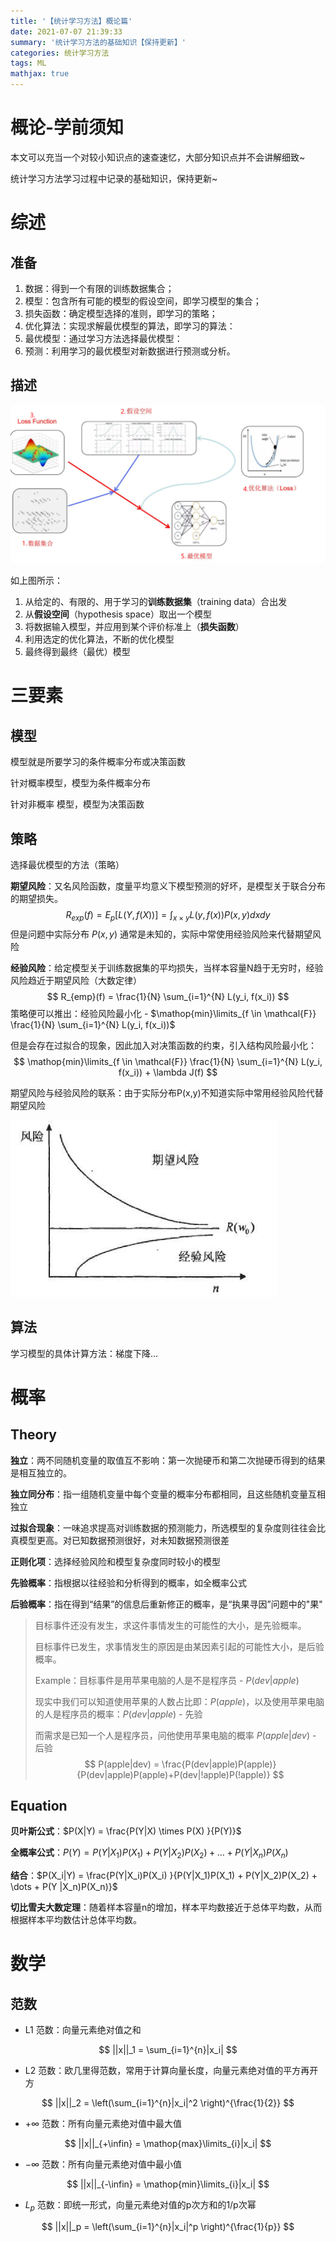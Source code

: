 ```yaml
---
title: '【统计学习方法】概论篇'
date: 2021-07-07 21:39:33
summary: '统计学习方法的基础知识【保持更新】'
categories: 统计学习方法
tags: ML
mathjax: true
---
```


# 概论-学前须知

本文可以充当一个对较小知识点的速查速忆，大部分知识点并不会讲解细致~

统计学习方法学习过程中记录的基础知识，保持更新~

# 综述

## 准备

1. 数据：得到一个有限的训练数据集合；
2. 模型：包含所有可能的模型的假设空间，即学习模型的集合；
3. 损失函数：确定模型选择的准则，即学习的策略；
4. 优化算法：实现求解最优模型的算法，即学习的算法：
5. 最优模型：通过学习方法选择最优模型：
6. 预测：利用学习的最优模型对新数据进行预测或分析。 

## 描述

![image-20210709201408068](https://raw.githubusercontent.com/Coming98/pictures/main/image-20210709201408068.png)

如上图所示：

1. 从给定的、有限的、用于学习的**训练数据集**（training data）合出发
2. 从**假设空间**（hypothesis space）取出一个模型
3. 将数据输入模型，并应用到某个评价标准上（**损失函数**）
4. 利用选定的优化算法，不断的优化模型
5. 最终得到最终（最优）模型

# 三要素

## 模型

模型就是所要学习的条件概率分布或决策函数

针对概率模型，模型为条件概率分布

针对非概率 模型，模型为决策函数

## 策略

选择最优模型的方法（策略）

**期望风险**：又名风险函数，度量平均意义下模型预测的好坏，是模型关于联合分布的期望损失。
$$
R_{exp}(f) = E_p[L(Y, f(X))] = \int_{x \times y} L(y, f(x)) P(x, y) dxdy
$$
但是问题中实际分布 $P(x,y)$ 通常是未知的，实际中常使用经验风险来代替期望风险

**经验风险**：给定模型关于训练数据集的平均损失，当样本容量N趋于无穷时，经验风险趋近于期望风险（大数定律）
$$
R_{emp}(f) = \frac{1}{N} \sum_{i=1}^{N} L(y_i, f(x_i))
$$
策略便可以推出：经验风险最小化 - $\mathop{min}\limits_{f \in \mathcal{F}} \frac{1}{N} \sum_{i=1}^{N} L(y_i, f(x_i))$

但是会存在过拟合的现象，因此加入对决策函数的约束，引入结构风险最小化：
$$
\mathop{min}\limits_{f \in \mathcal{F}} \frac{1}{N} \sum_{i=1}^{N} L(y_i, f(x_i)) + \lambda J(f)
$$

期望风险与经验风险的联系：由于实际分布P(x,y)不知道实际中常用经验风险代替期望风险

![image-20210707215504624](https://raw.githubusercontent.com/Coming98/pictures/main/image-20210707215504624.png)

## 算法

学习模型的具体计算方法：梯度下降…

# 概率

## Theory

**独立**：两不同随机变量的取值互不影响：第一次抛硬币和第二次抛硬币得到的结果是相互独立的。

**独立同分布**：指一组随机变量中每个变量的概率分布都相同，且这些随机变量互相独立

**过拟合现象**：一味追求提高对训练数据的预测能力，所选模型的复杂度则往往会比真模型更高。对已知数据预测很好，对未知数据预测很差

**正则化项**：选择经验风险和模型复杂度同时较小的模型

**先验概率**：指根据以往经验和分析得到的概率，如全概率公式

**后验概率**：指在得到“结果”的信息后重新修正的概率，是“执果寻因”问题中的"果"

> 目标事件还没有发生，求这件事情发生的可能性的大小，是先验概率。
>
> 目标事件已发生，求事情发生的原因是由某因素引起的可能性大小，是后验概率。
>
> Example：目标事件是用苹果电脑的人是不是程序员 - $P(dev|apple)$
>
> 现实中我们可以知道使用苹果的人数占比即：$P(apple)$，以及使用苹果电脑的人是程序员的概率：$P(dev|apple)$ - 先验
>
> 而需求是已知一个人是程序员，问他使用苹果电脑的概率 $P(apple|dev)$ - 后验
> $$
> P(apple|dev) = \frac{P(dev|apple)P(apple)}{P(dev|apple)P(apple)+P(dev|!apple)P(!apple)}
> $$



## Equation

**贝叶斯公式**：$P(X|Y) = \frac{P(Y|X) \times P(X) }{P(Y)}$

**全概率公式**：$P(Y) = P(Y|X_1)P(X_1) + P(Y|X_2)P(X_2) + \dots + P(Y |X_n)P(X_n)$

**结合**：$P(X_i|Y) = \frac{P(Y|X_i)P(X_i) }{P(Y|X_1)P(X_1) + P(Y|X_2)P(X_2) + \dots + P(Y |X_n)P(X_n)}$

**切比雪夫大数定理**：随着样本容量n的增加，样本平均数接近于总体平均数，从而根据样本平均数估计总体平均数。

# 数学

## 范数

* L1 范数：向量元素绝对值之和

$$
||x||_1 = \sum_{i=1}^{n}|x_i|
$$

* L2 范数：欧几里得范数，常用于计算向量长度，向量元素绝对值的平方再开方

$$
||x||_2 = \left(\sum_{i=1}^{n}|x_i|^2 \right)^{\frac{1}{2}}
$$

* $+\infty$ 范数：所有向量元素绝对值中最大值

$$
||x||_{+\infin} = \mathop{max}\limits_{i}|x_i|
$$

* $-\infty$ 范数：所有向量元素绝对值中最小值

$$
||x||_{-\infin} = \mathop{min}\limits_{i}|x_i|
$$

* $L_p$ 范数：即统一形式，向量元素绝对值的p次方和的1/p次幂

$$
||x||_p = \left(\sum_{i=1}^{n}|x_i|^p \right)^{\frac{1}{p}}
$$

